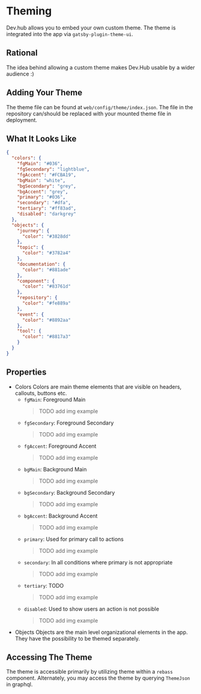 # Theming

Dev.hub allows you to embed your own custom theme. The theme is integrated into the app via `gatsby-plugin-theme-ui`.

## Rational

The idea behind allowing a custom theme makes Dev.Hub usable by a wider audience :)

## Adding Your Theme

The theme file can be found at `web/config/theme/index.json`. The file in the repository can/should be replaced
with your mounted theme file in deployment.



## What It Looks Like
```json
{
  "colors": {
    "fgMain": "#036",
    "fgSecondary": "lightblue",
    "fgAccent": "#FCBA19",
    "bgMain": "white",
    "bgSecondary": "grey",
    "bgAccent": "grey",
    "primary": "#036",
    "secondary": "#dfa",
    "tertiary": "#ff83ad",
    "disabled": "darkgrey"
  },
  "objects": {
    "journey": {
      "color": "#3828dd"
    },
    "topic": {
      "color": "#3782a4"
    },
    "documentation": {
      "color": "#881ade"
    },
    "component": {
      "color": "#83761d"
    },
    "repository": {
      "color": "#fe889a"
    },
    "event": {
      "color": "#8892aa"
    },
    "tool": {
      "color": "#8817a3"
    }
  }
}

```

## Properties

- Colors
  Colors are main theme elements that are visible on headers, callouts, buttons etc. 
  - `fgMain`: Foreground Main
      > TODO add img example
  - `fgSecondary`: Foreground Secondary
      > TODO add img example
  - `fgAccent`: Foreground Accent
      > TODO add img example
  - `bgMain`: Background Main
      > TODO add img example
  - `bgSecondary`: Background Secondary
      > TODO add img example
  - `bgAccent`: Background Accent
      > TODO add img example
  - `primary`: Used for primary call to actions
      > TODO add img example
  - `secondary`: In all conditions where primary is not appropriate
      > TODO add img example
  - `tertiary`: TODO
      > TODO add img example
  - `disabled`: Used to show users an action is not possible
      > TODO add img example
- Objects
  Objects are the main level organizational elements in the app. They have the possibility to be themed
  separately.

## Accessing The Theme

The theme is accessible primarily by utilizing theme within a `rebass` component. Alternately, you may
access the theme by querying `ThemeJson` in graphql.